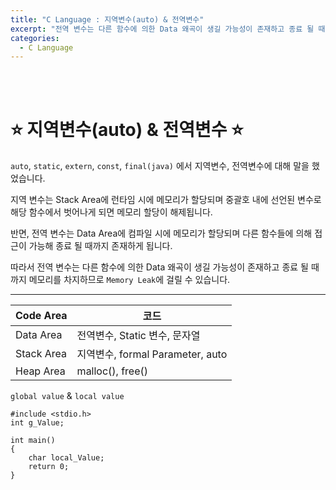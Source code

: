 ```yaml
---
title: "C Language : 지역변수(auto) & 전역변수"
excerpt: "전역 변수는 다른 함수에 의한 Data 왜곡이 생길 가능성이 존재하고 종료 될 때까지 메모리를 차지하므로 Memory Leak에 걸릴 수 있습니다."
categories:
  - C Language
---
```


<br>

<br>

# ⭐ 지역변수(auto) & 전역변수 ⭐

`auto`, `static`, `extern`, `const`, `final(java)` 에서 지역변수, 전역변수에 대해 말을 했었습니다.

지역 변수는 Stack Area에 런타임 시에 메모리가 할당되며 중괄호 내에 선언된 변수로 해당 함수에서 벗어나게 되면 메모리 할당이 해제됩니다.

반면, 전역 변수는 Data Area에 컴파일 시에 메모리가 할당되며 다른 함수들에 의해 접근이 가능해 종료 될 때까지 존재하게 됩니다.

따라서 전역 변수는 다른 함수에 의한 Data 왜곡이 생길 가능성이 존재하고 종료 될 때까지 메모리를 차지하므로 `Memory Leak`에 걸릴 수 있습니다.

------

| Code Area  | 코드                             |
| ---------- | -------------------------------- |
| Data Area  | 전역변수, Static 변수, 문자열    |
| Stack Area | 지역변수, formal Parameter, auto |
| Heap Area  | malloc(), free()                 |

`global value` & `local value`

```
#include <stdio.h>
int g_Value;

int main()
{
	char local_Value;
	return 0;
}
```

<br>

<br>
